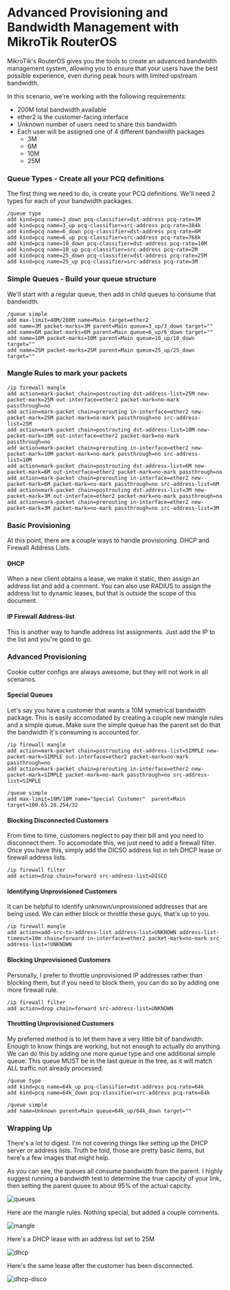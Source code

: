 # Advanced Provisioning and Bandwidth Management with MikroTik RouterOS

MikroTik's RouterOS gives you the tools to create an advanced bandwidth management system, allowing you to ensure that your users have the best possible experience, even during peak hours with limited upstream bandwidth.

In this scenario, we're working with the following requirements:

* 200M total bandwidth available 
* ether2 is the customer-facing interface
* Unknown number of users need to share this bandwidth
* Each user will be assigned one of 4 different bandwidth packages
  * 3M
  * 6M
  * 10M
  * 25M

### Queue Types - Create all your PCQ definitions

The first thing we need to do, is create your PCQ definitions.  We'll need 2 types for each of your bandwidth packages.

```
/queue type
add kind=pcq name=3_down pcq-classifier=dst-address pcq-rate=3M
add kind=pcq name=3_up pcq-classifier=src-address pcq-rate=384k
add kind=pcq name=6_down pcq-classifier=dst-address pcq-rate=6M
add kind=pcq name=6_up pcq-classifier=src-address pcq-rate=768k
add kind=pcq name=10_down pcq-classifier=dst-address pcq-rate=10M
add kind=pcq name=10_up pcq-classifier=src-address pcq-rate=2M
add kind=pcq name=25_down pcq-classifier=dst-address pcq-rate=25M
add kind=pcq name=25_up pcq-classifier=src-address pcq-rate=3M
```

### Simple Queues - Build your queue structure

We'll start with a regular queue, then add in child queues to consume that bandwidth.

```
/queue simple
add max-limit=40M/200M name=Main target=ether2
add name=3M packet-marks=3M parent=Main queue=3_up/3_down target=""
add name=6M packet-marks=6M parent=Main queue=6_up/6_down target=""
add name=10M packet-marks=10M parent=Main queue=10_up/10_down target=""
add name=25M packet-marks=25M parent=Main queue=25_up/25_down target=""
```

### Mangle Rules to mark your packets

```
/ip firewall mangle
add action=mark-packet chain=postrouting dst-address-list=25M new-packet-mark=25M out-interface=ether2 packet-mark=no-mark passthrough=no
add action=mark-packet chain=prerouting in-interface=ether2 new-packet-mark=25M packet-mark=no-mark passthrough=no src-address-list=25M
add action=mark-packet chain=postrouting dst-address-list=10M new-packet-mark=10M out-interface=ether2 packet-mark=no-mark passthrough=no
add action=mark-packet chain=prerouting in-interface=ether2 new-packet-mark=10M packet-mark=no-mark passthrough=no src-address-list=10M
add action=mark-packet chain=postrouting dst-address-list=6M new-packet-mark=6M out-interface=ether2 packet-mark=no-mark passthrough=no
add action=mark-packet chain=prerouting in-interface=ether2 new-packet-mark=6M packet-mark=no-mark passthrough=no src-address-list=6M
add action=mark-packet chain=postrouting dst-address-list=3M new-packet-mark=3M out-interface=ether2 packet-mark=no-mark passthrough=no
add action=mark-packet chain=prerouting in-interface=ether2 new-packet-mark=3M packet-mark=no-mark passthrough=no src-address-list=3M
```

### Basic Provisioning

At this point, there are a couple ways to handle provisioning.  DHCP and Firewall Address Lists.

#### DHCP

When a new client obtains a lease, we make it static, then assign an address list and add a comment.  You can also use RADIUS to assign the address list to dynamic leases, but that is outside the scope of this document.

#### IP Firewall Address-list

This is another way to handle address list assignments.  Just add the IP to the list and you're good to go.


### Advanced Provisioning

Cookie cutter configs are always awesome, but they will not work in all scenarios.


#### Special Queues

Let's say you have a customer that wants a 10M symetrical bandwidth package.  This is easily accomodated by creating a couple new mangle rules and a simple queue.  Make sure the simple queue has the parent set do that the bandwidth it's consuming is accounted for.

```
/ip firewall mangle
add action=mark-packet chain=postrouting dst-address-list=SIMPLE new-packet-mark=SIMPLE out-interface=ether2 packet-mark=no-mark passthrough=no
add action=mark-packet chain=prerouting in-interface=ether2 new-packet-mark=SIMPLE packet-mark=no-mark passthrough=no src-address-list=SIMPLE

/queue simple
add max-limit=10M/10M name="Special Customer"  parent=Main target=100.65.28.254/32
```

#### Blocking Disconnected Customers

From time to time, customers neglect to pay their bill and you need to disconnect them.  To accomodate this, we just need to add a firewall filter.  Once you have this, simply add the DICSO address list in teh DHCP lease or firewall address lists.

```
/ip firewall filter
add action=drop chain=forward src-address-list=DISCO
``` 

#### Identifying Unprovisioned Customers

It can be helpful to identify unknown/unprovisioned addresses that are being used.  We can either block or throttle these guys, that's up to you.

```
/ip firewall mangle
add action=add-src-to-address-list address-list=UNKNOWN address-list-timeout=10m chain=forward in-interface=ether2 packet-mark=no-mark src-address-list=!UNKNOWN
```

#### Blocking Unprovisioned Customers

Personally, I prefer to throttle unprovisioned IP addresses rather than blocking them, but if you need to block them, you can do so by adding one more firewall rule.

```
/ip firewall filter
add action=drop chain=forward src-address-list=UNKNOWN
```


#### Throttling Unprovisioned Customers

My preferred method is to let them have a very little bit of bandwidth.  Enough to know things are working, but not enough to actually do anything.  We can do this by adding one more queue type and one additional simple queue.  This queue MUST be in the last queue in the tree, as it will match ALL traffic not already processed.

```
/queue type
add kind=pcq name=64k_up pcq-classifier=dst-address pcq-rate=64k
add kind=pcq name=64k_down pcq-classifier=src-address pcq-rate=64k

/queue simple
add name=Unknown parent=Main queue=64k_up/64k_down target=""
```

### Wrapping Up

There's a lot to digest.  I'm not covering things like setting up the DHCP server or address lists.  Truth be told, those are pretty basic items, but here's a few images that might help.

As you can see, the queues all consume bandwidth from the parent.  I highly suggest running a bandwidth test to determine the true capcity of your link, then setting the parent quuee to about 95% of the actual capcity.

![queues](images/queue-simple.png)

Here are the mangle rules.  Nothing special, but added a couple comments.

![mangle](images/firewall-mangle.png)

Here's a DHCP lease with an address list set to 25M

![dhcp](images/dhcp-lease.png)

Here's the same lease after the customer has been disconnected.

![dhcp-disco](images/dhcp-lease-disco.png)


